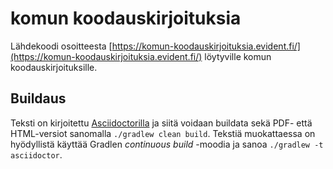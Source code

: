 # komun koodauskirjoituksia

Lähdekoodi osoitteesta [https://komun-koodauskirjoituksia.evident.fi/](https://komun-koodauskirjoituksia.evident.fi/)
löytyville komun koodauskirjoituksille.

## Buildaus

Teksti on kirjoitettu [Asciidoctorilla](http://asciidoctor.org/) ja siitä voidaan buildata sekä PDF- että HTML-versiot
sanomalla `./gradlew clean build`. Tekstiä muokattaessa on hyödyllistä käyttää Gradlen _continuous build_ -moodia ja 
sanoa `./gradlew -t asciidoctor`.
